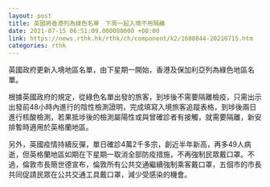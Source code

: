 ```yaml
---
layout: post
title: 英國將香港列為綠色名單　下周一起入境不用隔離
date: 2021-07-15 06:51:09.000000000 +08:00
link: https://news.rthk.hk/rthk/ch/component/k2/1600844-20210715.htm
categories: rthk
---
```


英國政府更新入境地區名單，由下星期一開始，香港及保加利亞列為綠色地區名單。

根據英國政府的規定，從綠色名單出發的旅客，到埗後不需要隔離檢疫，只需出示出發前48小時內進行的陰性檢測證明，完成填寫入境旅客追蹤表格，到埗後兩日進行核酸檢測，若果抵埗後的檢測屬陽性或與曾確診者有接觸，就需要隔離，新安排暫時適用於英格蘭地區。

另外，英國疫情持續反彈，單日確診4萬2千多宗，創近半年新高，再多49人病逝，但英格蘭地區如期在下星期一取消全部防疫措施，不再強制民眾戴口罩。不過，倫敦市長簡世德宣布，倫敦所有公共交通繼續強制乘客戴口罩，五個市的市長共同促請民眾在公共交通工具戴口罩，減少受感染的機會。
